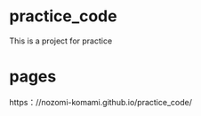 # practice_code
 This is a project for practice

# pages
https：//nozomi-komami.github.io/practice_code/
